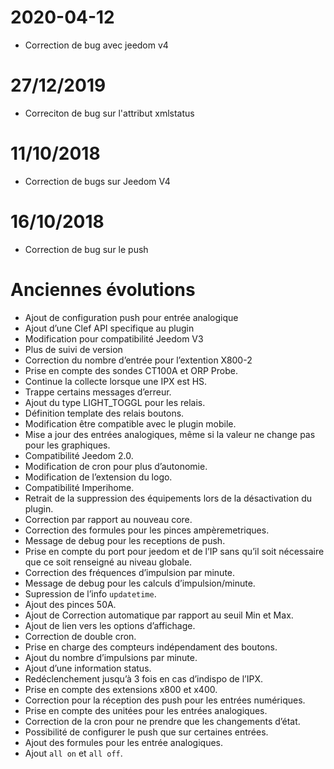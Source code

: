 # 2020-04-12

- Correction de bug avec jeedom v4

# 27/12/2019

- Correciton de bug sur l'attribut xmlstatus

# 11/10/2018

- Correction de bugs sur Jeedom V4

# 16/10/2018

- Correction de bug sur le push

# Anciennes évolutions

-   Ajout de configuration push pour entrée analogique
-   Ajout d’une Clef API specifique au plugin
-   Modification pour compatibilité Jeedom V3
-   Plus de suivi de version
-   Correction du nombre d’entrée pour l’extention X800-2
-   Prise en compte des sondes CT100A et ORP Probe.
-   Continue la collecte lorsque une IPX est HS.
-   Trappe certains messages d’erreur.
-   Ajout du type LIGHT\_TOGGL pour les relais.
-   Définition template des relais boutons.
-   Modification être compatible avec le plugin mobile.
-   Mise a jour des entrées analogiques, même si la valeur ne change pas
    pour les graphiques.
-   Compatibilité Jeedom 2.0.
-   Modification de cron pour plus d’autonomie.
-   Modification de l’extension du logo.
-   Compatibilité Imperihome.
-   Retrait de la suppression des équipements lors de la désactivation
    du plugin.
-   Correction par rapport au nouveau core.
-   Correction des formules pour les pinces ampèremetriques.
-   Message de debug pour les receptions de push.
-   Prise en compte du port pour jeedom et de l’IP sans qu’il soit
    nécessaire que ce soit renseigné au niveau globale.
-   Correction des fréquences d’impulsion par minute.
-   Message de debug pour les calculs d’impulsion/minute.
-   Supression de l’info `updatetime`.
-   Ajout des pinces 50A.
-   Ajout de Correction automatique par rapport au seuil Min et Max.
-   Ajout de lien vers les options d’affichage.
-   Correction de double cron.
-   Prise en charge des compteurs indépendament des boutons.
-   Ajout du nombre d’impulsions par minute.
-   Ajout d’une information status.
-   Redéclenchement jusqu’à 3 fois en cas d’indispo de l’IPX.
-   Prise en compte des extensions x800 et x400.
-   Correction pour la réception des push pour les entrées numériques.
-   Prise en compte des unitées pour les entrées analogiques.
-   Correction de la cron pour ne prendre que les changements d’état.
-   Possibilité de configurer le push que sur certaines entrées.
-   Ajout des formules pour les entrée analogiques.
-   Ajout `all on` et `all off`.
